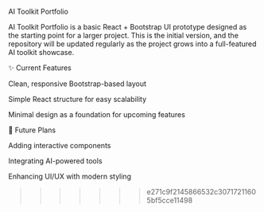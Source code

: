 AI Toolkit Portfolio

AI Toolkit Portfolio is a basic React + Bootstrap UI prototype designed as the starting point for a larger project.
This is the initial version, and the repository will be updated regularly as the project grows into a full-featured AI toolkit showcase.

✨ Current Features

Clean, responsive Bootstrap-based layout

Simple React structure for easy scalability

Minimal design as a foundation for upcoming features

🚀 Future Plans

Adding interactive components

Integrating AI-powered tools

Enhancing UI/UX with modern styling
>>>>>>> e271c9f2145866532c30717211605bf5cce11498
